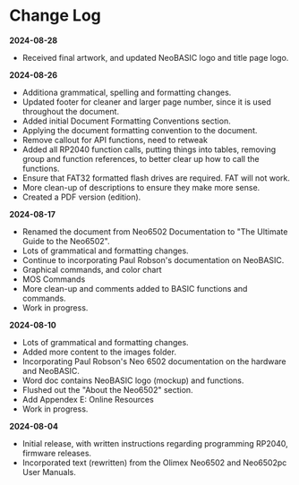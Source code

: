 # Change Log

**2024-08-28**
- Received final artwork, and updated NeoBASIC logo and title page logo.


**2024-08-26**
- Additiona grammatical, spelling and formatting changes.
- Updated footer for cleaner and larger page number, since it is used throughout the document.
- Added initial Document Formatting Conventions section.
- Applying the document formatting convention to the document.
- Remove callout for API functions, need to retweak
- Added all RP2040 function calls, putting things into tables, removing group and function references, to better clear up how to call the functions.
- Ensure that FAT32 formatted flash drives are required.  FAT will not work.
- More clean-up of descriptions to ensure they make more sense.
- Created a PDF version (edition).


**2024-08-17**
- Renamed the document from Neo6502 Documentation to "The Ultimate Guide to the Neo6502".
- Lots of grammatical and formatting changes.
- Continue to incorporating Paul Robson's documentation on NeoBASIC.
- Graphical commands, and color chart
- MOS Commands
- More clean-up and comments added to BASIC functions and commands.
- Work in progress.

**2024-08-10**
- Lots of grammatical and formatting changes.
- Added more content to the images folder.
- Incorporating Paul Robson's Neo 6502 documentation on the hardware and NeoBASIC.
- Word doc contains NeoBASIC logo (mockup) and functions.
- Flushed out the "About the Neo6502" section.
- Add Appendex E: Online Resources
- Work in progress.

**2024-08-04**
- Initial release, with written instructions regarding programming RP2040, firmware releases.
- Incorporated text (rewritten) from the Olimex Neo6502 and Neo6502pc User Manuals.


